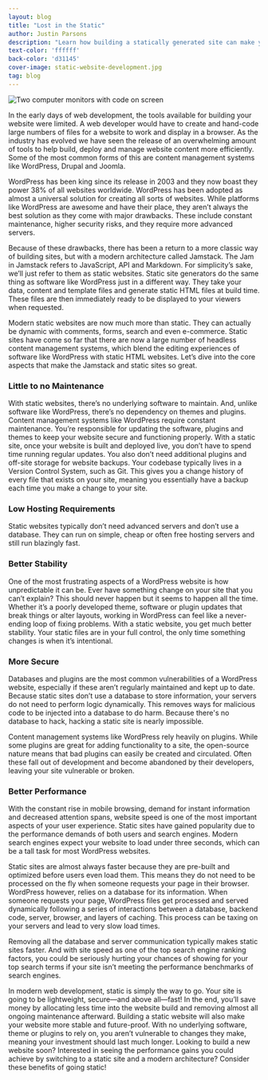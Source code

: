```yaml
---
layout: blog
title: "Lost in the Static"
author: Justin Parsons
description: "Learn how building a statically generated site can make your website lightweight, secure, and fast!"
text-color: 'ffffff'
back-color: 'd31145'
cover-image: static-website-development.jpg
tag: blog
---
```


<img data-aos="fade-up" src="/img/blog/static-website-development.jpg"
alt="Two computer monitors with code on screen"
srcset="
/img/blog/static-website-development.jpg 2400w,
/img/blog/static-website-development-1800.jpg 1800w,
/img/blog/static-website-development-1200.jpg 1200w,
/img/blog/static-website-development-800.jpg 900w,
/img/blog/static-website-development-600.jpg 600w" />

In the early days of web development, the tools available for building your website were limited. A web developer would have to create and hand-code large numbers of files for a website to work and display in a browser. As the industry has evolved we have seen the release of an overwhelming amount of tools to help build, deploy and manage website content more efficiently. Some of the most common forms of this are content management systems like WordPress, Drupal and Joomla.

WordPress has been king since its release in 2003 and they now boast they power 38% of all websites worldwide. WordPress has been adopted as almost a universal solution for creating all sorts of websites. While platforms like WordPress are awesome and have their place, they aren’t always the best solution as they come with major drawbacks. These include constant maintenance, higher security risks, and they require more advanced servers.

Because of these drawbacks, there has been a return to a more classic way of building sites, but with a modern architecture called Jamstack. The Jam in Jamstack refers to JavaScript, API and Markdown. For simplicity’s sake, we’ll just refer to them as static websites. Static site generators do the same thing as software like WordPress just in a different way. They take your data, content and template files and generate static HTML files at build time. These files are then immediately ready to be displayed to your viewers when requested.

Modern static websites are now much more than static. They can actually be dynamic with comments, forms, search and even e-commerce. Static sites have come so far that there are now a large number of headless content management systems, which blend the editing experiences of software like WordPress with static HTML websites. Let’s dive into the core aspects that make the Jamstack and static sites so great.

### Little to no Maintenance
With static websites, there’s no underlying software to maintain. And, unlike software like WordPress, there’s no dependency on themes and plugins. Content management systems like WordPress require constant maintenance. You’re responsible for updating the software, plugins and themes to keep your website secure and functioning properly. With a static site, once your website is built and deployed live, you don’t have to spend time running regular updates. You also don’t need additional plugins and off-site storage for website backups. Your codebase typically lives in a Version Control System, such as Git. This gives you a change history of every file that exists on your site, meaning you essentially have a backup each time you make a change to your site.

### Low Hosting Requirements
Static websites typically don’t need advanced servers and don’t use a database. They can run on simple, cheap or often free hosting servers and still run blazingly fast.

### Better Stability
One of the most frustrating aspects of a WordPress website is how unpredictable it can be. Ever have something change on your site that you can’t explain? This should never happen but it seems to happen all the time. Whether it’s a poorly developed theme, software or plugin updates that break things or alter layouts, working in WordPress can feel like a never-ending loop of fixing problems. With a static website, you get much better stability. Your static files are in your full control, the only time something changes is when it’s intentional.

### More Secure
Databases and plugins are the most common vulnerabilities of a WordPress website, especially if these aren’t regularly maintained and kept up to date. Because static sites don’t use a database to store information, your servers do not need to perform logic dynamically. This removes ways for malicious code to be injected into a database to do harm. Because there's no database to hack, hacking a static site is nearly impossible.

Content management systems like WordPress rely heavily on plugins. While some plugins are great for adding functionality to a site, the open-source nature means that bad plugins can easily be created and circulated. Often these fall out of development and become abandoned by their developers, leaving your site vulnerable or broken.

### Better Performance
With the constant rise in mobile browsing, demand for instant information and decreased attention spans, website speed is one of the most important aspects of your user experience. Static sites have gained popularity due to the performance demands of both users and search engines. Modern search engines expect your website to load under three seconds, which can be a tall task for most WordPress websites.

Static sites are almost always faster because they are pre-built and optimized before users even load them. This means they do not need to be processed on the fly when someone requests your page in their browser. WordPress however, relies on a database for its information. When someone requests your page, WordPress files get processed and served dynamically following a series of interactions between a database, backend code, server, browser, and layers of caching. This process can be taxing on your servers and lead to very slow load times.

Removing all the database and server communication typically makes static sites faster. And with site speed as one of the top search engine ranking factors, you could be seriously hurting your chances of showing for your top search terms if your site isn’t meeting the performance benchmarks of search engines.

In modern web development, static is simply the way to go. Your site is going to be lightweight, secure—and above all—fast! In the end, you’ll save money by allocating less time into the website build and removing almost all ongoing maintenance afterward. Building a static website will also make your website more stable and future-proof. With no underlying software, theme or plugins to rely on, you aren’t vulnerable to changes they make, meaning your investment should last much longer. Looking to build a new website soon? Interested in seeing the performance gains you could achieve by switching to a static site and a modern architecture? Consider these benefits of going static!

